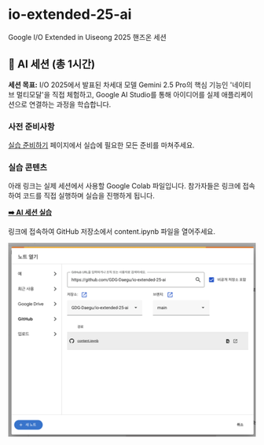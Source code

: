 # io-extended-25-ai
Google I/O Extended in Uiseong 2025 핸즈온 세션

## 🤖 AI 세션 (총 1시간)

**세션 목표:** I/O 2025에서 발표된 차세대 모델 Gemini 2.5 Pro의 핵심 기능인 '네이티브 멀티모달'을 직접 체험하고, Google AI Studio를 통해 아이디어를 실제 애플리케이션으로 연결하는 과정을 학습합니다.

### **사전 준비사항**

[실습 준비하기](./PREPARE.md) 페이지에서 실습에 필요한 모든 준비를 마쳐주세요.

### **실습 콘텐츠**

아래 링크는 실제 세션에서 사용할 Google Colab 파일입니다. 참가자들은 링크에 접속하여 코드를 직접 실행하며 실습을 진행하게 됩니다.

**[➡️ AI 세션 실습](https://colab.research.google.com/)**

링크에 접속하여 GitHub 저장소에서 content.ipynb 파일을 열어주세요.

![이미지](./images/colab.png)
